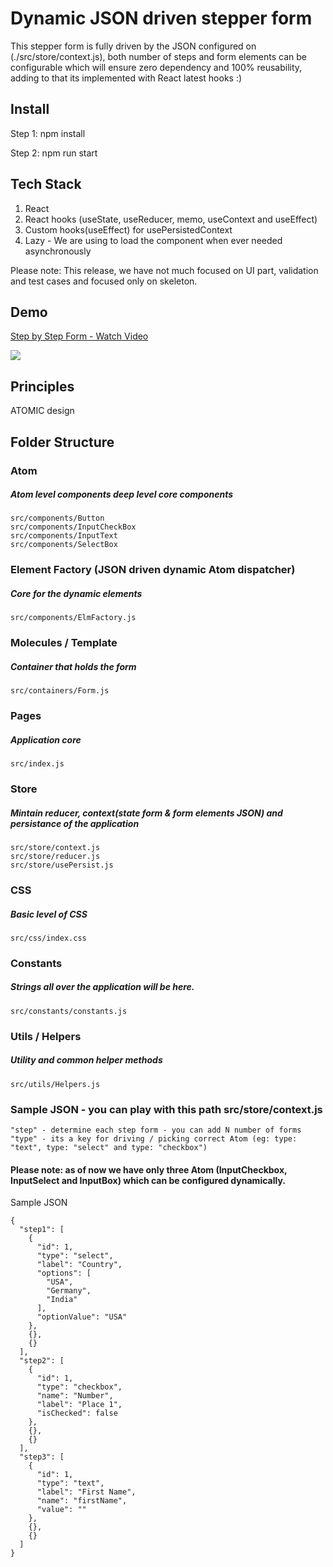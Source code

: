  # Dynamic JSON driven stepper form

This stepper form is fully driven by the JSON configured on (./src/store/context.js), both number of steps and form elements can be configurable which will ensure zero dependency and 100% reusability, adding to that its implemented with React latest hooks :)

## Install     
Step 1: npm install

Step 2: npm run start

##  Tech Stack
1. React
2. React hooks (useState, useReducer, memo, useContext and useEffect) 
4. Custom hooks(useEffect) for usePersistedContext 
5. Lazy - We are using to load the component when ever needed asynchronously 

Please note: This release, we have not much focused on UI part, validation and test cases and focused only on skeleton.

## Demo 

<a href="https://www.loom.com/share/b3dbdcf6077f4acf9326c7fd477f824e"> <p>Step by Step Form - Watch Video</p> <img style="max-width:300px;" src="https://cdn.loom.com/sessions/thumbnails/b3dbdcf6077f4acf9326c7fd477f824e-with-play.gif"> </a>

## Principles
ATOMIC design

## Folder Structure 

### Atom 
##### Atom level components deep level core components
    src/components/Button
    src/components/InputCheckBox
    src/components/InputText
    src/components/SelectBox

### Element Factory (JSON driven dynamic Atom dispatcher) 
##### Core for the dynamic elements
    src/components/ElmFactory.js 

### Molecules / Template  
##### Container that holds the form
    src/containers/Form.js

### Pages 
##### Application core
    src/index.js

### Store
##### Mintain reducer, context(state form & form elements JSON) and persistance of the application
    src/store/context.js
    src/store/reducer.js
    src/store/usePersist.js
    
### CSS 
##### Basic level of CSS
    src/css/index.css

### Constants
##### Strings all over the application will be here.
    src/constants/constants.js
    
### Utils / Helpers
##### Utility and common helper methods
    src/utils/Helpers.js

### Sample JSON - you can play with this path src/store/context.js

```
"step" - determine each step form - you can add N number of forms
"type" - its a key for driving / picking correct Atom (eg: type: "text", type: "select" and type: "checkbox")
```

#### Please note: as of now we have only three Atom (InputCheckbox, InputSelect and InputBox) which can be configured dynamically. 

Sample JSON
```
{
  "step1": [
    {
      "id": 1,
      "type": "select",
      "label": "Country",
      "options": [
        "USA",
        "Germany",
        "India"
      ],
      "optionValue": "USA"
    },
    {},
    {}
  ],
  "step2": [
    {
      "id": 1,
      "type": "checkbox",
      "name": "Number",
      "label": "Place 1",
      "isChecked": false
    },
    {},
    {}
  ],
  "step3": [
    {
      "id": 1,
      "type": "text",
      "label": "First Name",
      "name": "firstName",
      "value": ""
    },
    {},
    {}
  ]
}
```



